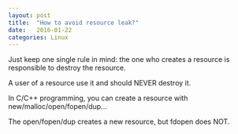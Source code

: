 ```yaml
---
layout: post
title:  "How to avoid resource leak?"
date:   2016-01-22
categories: Linux
---
```

Just keep one single rule in mind: the one who creates a resource is responsible to destroy the resource.

A user of a resource use it and should NEVER destroy it.

In C/C++ programming, you can create a resource with new/malloc/open/fopen/dup...

The open/fopen/dup creates a new resource, but fdopen does NOT.

